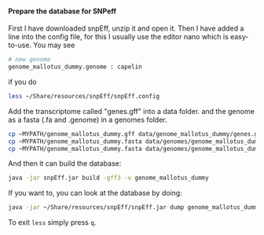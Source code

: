 #### Prepare the database for SNPeff
First I have downloaded snpEff, unzip it and open it.
Then I have added a line into the config file, for this I usually use the editor nano which is easy-to-use.
You may see 
```bash
# new genome
genome_mallotus_dummy.genome : capelin
```
if you do 
```bash
less ~/Share/resources/snpEff/snpEff.config
```
Add the transcriptome called "genes.gff" into a data folder. and the genome as a fasta (.fa and .genome) in a genomes folder.
```bash
cp ~MYPATH/genome_mallotus_dummy.gff data/genome_mallotus_dummy/genes.gff
cp ~MYPATH/genome_mallotus_dummy.fasta data/genomes/genome_mallotus_dummy.fa
cp ~MYPATH/genome_mallotus_dummy.fasta data/genomes/genome_mallotus_dummy.genome
```

And then it can build the database:
```bash
java -jar snpEff.jar build -gff3 -v genome_mallotus_dummy
```
If you want to, you can look at the database by doing:
```bash
java -jar ~/Share/resources/snpEff/snpEff.jar dump genome_mallotus_dummy | less
```
To exit `less` simply press `q`.
